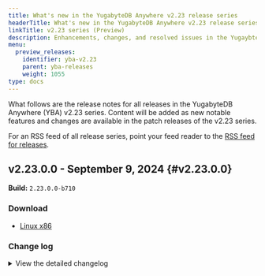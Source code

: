 ```yaml
---
title: What's new in the YugabyteDB Anywhere v2.23 release series
headerTitle: What's new in the YugabyteDB Anywhere v2.23 release series
linkTitle: v2.23 series (Preview)
description: Enhancements, changes, and resolved issues in the YugaybteDB Anywhere v2.23 preview release series.
menu:
  preview_releases:
    identifier: yba-v2.23
    parent: yba-releases
    weight: 1055
type: docs
---
```


What follows are the release notes for all releases in the YugabyteDB Anywhere (YBA) v2.23 series. Content will be added as new notable features and changes are available in the patch releases of the v2.23 series.

For an RSS feed of all release series, point your feed reader to the [RSS feed for releases](../../index.xml).

## v2.23.0.0 - September 9, 2024 {#v2.23.0.0}

**Build:** `2.23.0.0-b710`

### Download

<ul class="nav yb-pills">
 <li>
   <a href="https://downloads.yugabyte.com/releases/2.23.0.0/yba_installer_full-2.23.0.0-b710-linux-x86_64.tar.gz">
     <i class="fa-brands fa-linux"></i>
     <span>Linux x86</span>
   </a>
 </li>
</ul>

### Change log

<details>
  <summary>View the detailed changelog</summary>

### Improvements

* Allows periodic copying of core dumps to a designated volume by a background thread, enhancing dump management strategy. PLAT-12633
* Alters the default `yba-ctl createBackup` behavior to skip the restart process, enhancing user experience. PLAT-12912
* Changes the clock skew alert threshold from 500ms to 250ms, enabling detection of clock skew issues before TServer starts crashing, giving users more reaction time. PLAT-13249
* Re-enables api_token endpoint access from HA follower for better automation setups. PLAT-13267
* Adds all missing migration settings and ensures any on-the-fly adjustments to systemd units are recognized. PLAT-13330,PLAT-13331
* Removes the alert for client certificate expiry and ensures it won't be added to new deployments. PLAT-13413,PLAT-13316
* Changes the default permission to `600` for the backup manifest file to accommodate immutable NAS devices. PLAT-13578
* Ensures valid inputs for `smtpPort` and `Server and Port` fields in `Create new alert channel` dialog to prevent errors. PLAT-13702
* Adds a toggle in the UI to suppress health check notifications during maintenance windows. PLAT-13856
* Introduces a health check to alert when runtime certification for node-to-node communication is nearing expiry, necessitating a restart roll, and advises on certificate rotation if on-disk certifications are due to expire within 30 days. PLAT-13865
* Offers certificate expiration alerts based on certificates served by master and tserver processes, not just on-disk ones. PLAT-13865
* Revisions will now alert users on expiration of actual TLS certificates served by the master and tserver processes. PLAT-13865
* Allows Ansible tasks to run seamlessly even with very long host names by using hash for Ansible/SSH control path. PLAT-13938
* Adjusts the disk availability check for upgrades to use the state file instead of the outdated .installed marker file. PLAT-14188
* Introduces an adjustable 1-minute delay to AutoFlags promotion before undertaking any other action. PLAT-13139
* Fixes the failure of admin user DDL due to concurrent DDLs across all cloud providers. PLAT-13221
* Modifies the password reset URL to a new URL on the platform. PLAT-13510
* Enables LDAP login users in YBA to restrict access using `ldapSearchFilter` in the LDAP configuration. PLAT-13209
* Allows setting up of YugabyteDB in AWS Singapore Government's GCC Plus environment by extending AZ name limit from 25 to 100 characters. PLAT-13212
* Alerts now raise 30 days prior to certificate expiry for better visibility, reducing the risk of missed expiration. PLAT-13348
* Introduces a new feature, `tablet guardrail mechanism`, that triggers a warning when the ratio of live tablet peers to the supportable tablet peers is more than 0.9, and a severe alert when it's more than 1.0. Available from 2024.1 onwards. PLAT-13520
* Displays uptime/downtime status of the service in yba-ctl outputs for enhanced visibility. PLAT-13532
* Adds more air gap checks to Ansible installation steps to prevent failures when connecting to public repos. PLAT-14331
* Allows automatic backup and rollback during upgrades, ensuring continued service without any disruption. PLAT-14776
* Displays clear optional tags and tooltips for Azure provider's `Network Resource Group` and `Network Subscription ID` fields for better understanding when to fill them. PLAT-12546
* Ensures secure SSH key validation and updates error format for on-prem providers for better consistency. PLAT-13064
* Adds `ikeep` to the XFS mount options to mitigate possible key duplication in the block cache. PLAT-13192
* Turns off "assign public IP" option in Azure create universe by default. PLAT-13948
* Replaces CentOS 7 repo URLs which are now invalid due to its EOL, ensuring continued CentOS 7 universe creation. PLAT-14546
* Enables explicit removal of pexlock after usage to avoid interference when provisioning on-prem nodes manually. PLAT-14161

### Bug fixes

* Allows node health checks to handle cases where the node name field is not mandatory for on-premises nodes. PLAT-11188
* Allows automatic re-fetching of an expiring access token, ensuring uninterrupted user access if the `offline_access` scope is enabled. PLAT-11246
* Allows YBC upgrades during initial backup and restore operations only. Fixes restore operations failure when the source universe UUID is null. PLAT-12663,PLAT-12644
* Allows proper date display in UI by specifying an exact input format for diverse timezones. PLAT-12721
* Reverts changes in platform UI to correct graph display issue linked to invalid date representation. PLAT-12721
* Allows proper date display in UI by specifying an exact input format for diverse timezones. PLAT-12721
* Ensures yba-ctl stop command stops YBA services gracefully, avoiding `ERRORED` status due to premature exit code. PLAT-12767
* Adds lock timeouts for Ansible tasks to prevent failures when acquiring yum lockfile. PLAT-13029
* Removes `lock_timeout` parameter from apt or package modules, resolving potential conflicts in Ansible 2.9. PLAT-13029
* Bypasses clock sync check on a node if `chronyc` is not installed. PLAT-13137
* Improves openssl command's output formatting for more reliable CN and SAN value retrieval during certification verification. PLAT-13169
* Enables usage of underscores in GCS bucket names during GCP Backup configuration. PLAT-13266
* Adds missing cloud regions in YBA's metadata, keeping it in sync with available regions for EKS/GKS/AKS Kubernetes providers. PLAT-13374
* Enables consistent generation of new incremental backup times in the event of clock skewness. PLAT-13375
* Modifies node metrics file creation to explicitly set permissions, ensuring accessibility despite custom system umasks. PLAT-13378
* Ensures universe unlock and restore progress if YBA UI crashes, reboots, or shuts down to avoid manual cleanup. PLAT-13409,PLAT-12830
* Stops health check alerts during an active maintenance window by introducing a new parameter, `SuppressHealthCheckNotificationsConfig`, to the `MaintenanceWindow` model class and its APIs. PLAT-13518
* Fixes LDAP validation to correctly identify the first instance of `ldap` using regex with whitespace characters. This eliminates previous false validations. PLAT-13575
* Allows deletion of expired, aborted, or failed backups, removes redundant backups when a schedule is deleted, retries backup deletion before marking it as `Failed To Delete`, and queues ongoing deletions for later when YBA restarts. PLAT-13750
* Lets users rotate node-to-node certificates alone without client-to-node encryption enabled. PLAT-13806
* Unsnoozes all universe level health check notifications to encourage use of the maintenance window function. PLAT-13928
* Corrects the checksum mismatch in the V342 migration to ensure successful upgrades from 2.14 to later branches. PLAT-13977
* Corrects timezone discrepancies in backup timestamps in the HA "Make Active" dialog. PLAT-14031
* Allows runtime configuration get API to return the correct inherited value, not just the parent scope value. PLAT-14090
* Stops master process before clearing master data folders to prevent unexpected states. PLAT-14095
* Conceals DB user's password to prevent exposure in the application log during the upgrade procedure. PLAT-14286
* Ensures the node agent installer doesn't overwrite PATH values in non-manual provisioning. PLAT-14332
* Adjusts yml task to retain the last old release during the release GC process. PLAT-14368
* Corrects the calculation of affected nodes in the certificate alerts message. PLAT-14385
* Allows backing up, avoiding repetitive full backup tasks and updating incremental backup time only after passing all validation checks. PLAT-14497
* Allows WaitForPod to overlook runtime exceptions when fetching pod status, preventing rolling restart failures in k8's due to a `Pod not found` error. PLAT-14498
* Incorporates a DDL atomicity check into the health check script, ensuring timely detection of DDL corruption issues. PLAT-14696
* Addresses issues with yb_platform_backup.sh for custom replicated storage paths by correctly assessing version checks, writing to the right directories, and ensuring smooth container restarts after config changes. PLAT-14705
* Displays a warning message to verify the selected image on a standalone VM before initiating the upgrade. PLAT-14749
* Reduces security risks by storing hashed API tokens instead of actual tokens in the users table. PLAT-8028
* Disables weak `C` grade ciphers for key exchange to prevent security threats. Adjusts cipher suite list for Prometheus, allowing modification during installation/upgrade to disable certain ciphers. Ensures only `A` grade ciphers with key size greater than 2048 bits are used, enhancing security against potential attacks. PLAT-9590
* Migrates to stronger TLS cipher suites for HTTPS Prometheus to improve security by preventing weak key exchange vulnerabilities. PLAT-9590
* Prevents universe chain upgrade failure from 2.0 to 2.18 and 2.20 by ensuring the clock-script doesn't run during yb-process start command if it's not present or executable. PLAT-13444
* Prevents `Edit Universe` modal from wrongly displaying master placement as `Place Masters on the same nodes as T-Servers` for a dedicated universe, providing accurate universe creation details. PLAT-13445
* Systemd upgrades now skip Dual-NIC configuration, enhancing availability and reducing setup time. PLAT-13495
* Enables handling of release artifacts that come with sha1 or md5 checksums after release migrations. PLAT-13716
* Resolves a problem with dual-nic script functionality on GCP and Centos that was preventing connections to the public endpoint of single region VPC clusters. PLAT-14209
* Corrects a typographical error in the dual-nic configuration script enhancing external connections to the cluster. PLAT-14370
* Deprecates the change_password API due to lack of current password confirmation and introduces a new reset_password API that ensures increased account security by identifying the user through the Auth/API token only. PLAT-10472
* Upgrades Azcopy to the latest version, addressing prior high and critical vulnerabilities for a safer use. PLAT-11235
* Enables display of differences in instance tags in the confirmation modal box during FULL MOVE and UPDATE operations. PLAT-12085
* Replaces deprecated API to prevent `Create Provider` timeout after 3 hours due to issues in Azure instance types query. PLAT-12558
* Allows retrying of SystemdUpgrade tasks after a failure or aborted attempt. PLAT-13089
* Resolves issue with incorrect delay used in `wait for server task` in Kubernetes, now using delay from config. PLAT-13182
* Enables better handling of Gflag upgrade failure in Dual NIC case, rectifying issues with communication using secondary IPs. PLAT-13223
* Disables checks for ybm temporarily due to issues with dual NIC. PLAT-13223
* Allows for consistent loading of the placement modal in the create universe form regardless of the selected provider. PLAT-13294
* Now, newly added nodes correctly assign master addresses, enhancing dual NIC usage for YBM. PLAT-13463
* Marks pending tasks as failed on YBA restart to prevent indefinite pending state. PLAT-13516
* Tunes GC generation sizes and fixes WSClient memory leak, also disables process metrics collector to prevent growing memory allocation over time. PLAT-13619
* Eliminates file descriptor leaks enhancing database stability. PLAT-13665
* Allows using a Java client for running node actions when node-agent is present, enhancing error reporting, and improving retry mechanisms. PLAT-13673
* Adjusts tab display in the UI to prevent hiding due to addition of xCluster Disaster Recovery and CDC Replication Slots tabs. PLAT-13678
* Eliminates an unnecessary dependency between timer and service files in the metrics collection under systemd. PLAT-13706
* Restores initialization of the local instance's last backup time during HA sync for accurate updates. PLAT-13708
* Fixes inconsistency in auto-generated YBA bundles, enabling correct default configuration when YBA version is bumped for AMI. PLAT-13796
* Removes the misuse of defaultImageBundle in universe when custom AMI is specified using YBA's machineImage. PLAT-13800
* Allows for updated machineImage passing from nodeDetails in disk operations, preventing edit universe tasks failure due to missing AMIs in AWS clusters. PLAT-13808
* Upgrades PostgreSQL version to the latest 42.3.x addressing critical vulnerabilities. PLAT-13824
* Redirects stderr logs in yb_backup.py to prevent kubectl warn logs from disrupting remote command executions. PLAT-14012
* Allows error-free query for releases with artifacts of a specific deployment type by excluding artifacts without a linked release. PLAT-14057
* Corrects ShellResponse in node-agent java-client to return a generic error code rather than 0 on connection errors. PLAT-14131
* Prevents counting upgraded master nodes as "inactive" during a software upgrade, avoiding leadership issues. PLAT-14153
* Ensures Edit Kubernetes Universe tasks only re-run after validating previous task parameters. PLAT-14203
* Fixes issue where node-agent upgrade via java-client gets stuck due to incorrect permission settings. PLAT-14289
* Allows the collect_metrics.timer and bind_check.service to operate independently, avoiding system hang-ups due to cyclic dependency issues. PLAT-14293
* Removes circular dependency between ansible roles and limits node_exporter usage for non-YBM cases. PLAT-14297
* Upgrades PostgreSQL from version 42.5.1 to 42.5.5 to mitigate security vulnerabilities. PLAT-14326
* Resolves a compilation error by properly importing the `Stream` symbol. PLAT-14428
* Updates Pekko version to fix the TLSActor infinite loop issue resulting in high CPU usage. PLAT-14524
* Reverts added @JsonProperty annotations and up-versions pekko to fix TLSActor infinite loop. PLAT-14524
* Allows successful editing of Azure Provider by removing mandatory requirement of Network Resource Group and Network Subscription ID. PLAT-14530
* Fixed the missing XmlElement dependency problem which was causing errors during datadog validation. PLAT-14536
* Corrects log file names for YB-Controller logs and ensures the creation of the `yb-controller-server.{INFO|WARN|ERROR}` symlink. PLAT-14594
* Expand the YBC support bundle component to match log files with or without the process name prefix. PLAT-14609
* Allows preserving the uploaded YBDB builds by relocating the directory, solving the issue of directory deletion after container restarts. PLAT-14655
* Upgrades Postgres version from 14.9 to 14.12 and backports to 18.x, 20.x, 21.x, and 2024.x. PLAT-14670
* Upgrades Postgres version from 14.9 to 14.12 and backports to 18.x, 20.x, 21.x, and 2024.x. PLAT-14670
* Ensures clearer error messages for node-agent installation failure due to existing local certificate files deletion. PLAT-14700
* Fixes an issue where creating a universe fails due to a locale error, observed when transitioning between b659 and b664. PLAT-14814
* Reverts change in JSON field name to avoid failing all preflight checks with node-agent. PLAT-14860
* Enables thread safety for `Yrpc handleCallback` to prevent yb-client from consuming deferred results multiple times. PLAT-10056
* Exposes YBA startup time as a measurable metric for AppInit elapsedTime. PLAT-10807
* Upgrades go etcd and cyphar dependencies in yba-installer, enhancing security by fixing vulnerabilities. PLAT-12335
* Upgrades mina-core package to a secure version 2.2.3 and paramiko to a non-vulnerable version 3.4.0. PLAT-12336
* Changes the HTTP status code for conflicting edit tasks from 503 to CONFLICT to ensure accuracy. PLAT-12557
* Enables direct file copying when creating a tarball for seamless third-party packages incorporation. PLAT-12564
* Prevents the creation of unnecessary Master folders for read replica nodes to avoid version mismatches during software upgrades. PLAT-12806
* Eliminates duplicate `exported_instance` label from Prometheus targets of DB exported metrics. PLAT-12808
* Allows raising universe level alerts when the YBA Node Agent is down for over a minute. PLAT-12835
* Introduces a background task for detecting failed master nodes in live universes, controllable by the `yb.automated_master_failover.enabled` runtime configuration. PLAT-12856
* Enables automatic scheduling of master failover in the event of a failure. PLAT-12857
* Allows using AZ UUID, instead of AZ name, to ensure uniqueness across regions when starting a new master. Also, prevents deletion of nodes in reserved state. PLAT-12886
* Shifts the `useIMDSv2` field from AWS cloudinfo to the ImageBundle details for better provider creation payload configuration. PLAT-12967
* Corrects the NTP Clock Sync health check failure on Amazon Linux 2 CIS hardened image. PLAT-13000
* Solves the occasional issue of no return data during AWS VM creation due to non-updated AWS metadata by implementing retries. PLAT-13049
* Enables successful backup creation of YCQL tables from the tables page by resolving the `Failed to parse BackupRequestParams` error. PLAT-13056
* Enables preflight check validation for image bundles during provider creation/editing on AWS, preventing creation with missing AMI in corresponding region. PLAT-13111
* Resolves rare memory pressure issue causing bad_alloc exception in RunOp queue and clears tablets_to_ip map before retry to prevent unwarranted uploads. Increases YBC client and server version. PLAT-13157
* Allows editing the number of read replicas in K8S from both the backend and UI without error. PLAT-13163
* Allows Kubernetes to refresh certificates using YBA Universe metadata's `rootCA` rather than taskParams, enhancing data backup integrity during a task failure. Resolves a `under replicated` error in node-to-node root certificate rotation, maintaining stability. PLAT-13172
* Adjusts storage of SHA256 value for release artifacts to avoid exceptions. PLAT-13193
* Increases the YBC client and server version to 2.1.0.0-b8, solves the issue with deletion of backups on certain NFS mount points. PLAT-13197
* Adds a database version check to prevent software upgrade failures on xcluster universe. PLAT-13204
* Allows recognition of custom alert names for replication lag by using the `template` field instead of the `name` field on the YBA UI, increasing alert configuration flexibility. PLAT-13211
* Allows TaskExecutor to accommodate error codes by shifting retry info to task info. PLAT-13242
* Refines AnsibleCreateServer cleanup routine to avoid forcing boot disk removal during retry on creation failure. PLAT-13270
* Detects replicated app and avoids permission issues with Prometheus during yba-ctl installation. PLAT-13271
* Allows Python to access seobject library via policycoreutils-python-utils on Alma9 for SSH port registration. PLAT-13276
* Restores logging for Python subtasks marked with [app] that were previously not logged. PLAT-13313
* Allows fetching the updated provider object from the database thereby ensuring correct SSH port configuration during bundle setup, preventing generation of bundles with wrong ports. PLAT-13325
* Allows sort by version, date, and release state, and changes "copy file path" string to "copy file name". PLAT-13362,PLAT-13350
* Changes `localProvider` key from `task` to `input` for its availability during sbt tasks. PLAT-13367
* Allows tasks that install YugabyteDB to use the latest stable version instead of the universe intended version. PLAT-13373
* Introduces a new runtime configuration `cluster_membership.timeout` to retry server tablets check for 1 min before node cleanup. PLAT-13381
* Relocates the IMDSv2 toggle to the image bundle details on AWS provider creation page, improving customization per image bundle. PLAT-13333,PLAT-13429
* Enables preview gFlags support in YBA with an added validation to ensure appropriate preview flag name setting. PLAT-13438
* Adds a tooltip in the UI to explain the requirement of OIDC provider metadata. This offers guidance for configuring YBA in an air-gapped mode. PLAT-13446
* Supports the inclusion of `unknownField` in the `userIntent` from subsequent configure calls. PLAT-13462
* Enables replication role privileges for admin user to create replication slots using the `createRestrictedUser` function in YBA. PLAT-13486
* Changes made to fall back to YugabyteDB's default AMI for YugabyteDB managed bundles if the AMI is not available in a particular region. For custom bundles, there's no fallback mechanism and it will fail early in situations where the respective AMI is missing. Dependency on region to ybImage removed. PLAT-13500
* Allows the universe creation without facing a `NullPointerException` related to `placementInfo`. PLAT-13514
* Adjusts Universe create and upgrade UI workflows to use the new ybdb_releases API, recommending suitable DB versions. PLAT-13519,PLAT-13435
* Allows selection of preferred timezone setting for timestamps in metrics charts. PLAT-13538
* Fixes UI crash tied to running DeleteNode after the last placement update task failure. PLAT-13546
* Fixes the JS error causing unresponsiveness when clicking on the `In-Use Universes` tab in the releases page. PLAT-13549
* Simplifies AWS/GCP/AZU provider settings by eliminating the `useTimeSync` toggle when `setUpChrony` is already enabled. Adds `enable_imdsv2_support` runtime flag to AWS provider form and allows toggling of IMDSv2 in YBAManged Imagebundle. PLAT-13536,PLAT-13551
* Introduces Active Session History (ASH) logic to the Tablet Server (TS) User Interface (UI) to enhance analysis and troubleshooting. PLAT-13557
* Disables kamon status page module to tackle security concerns. PLAT-13563
* Cleans up expired entries in node agent client more actively to enhance performance. PLAT-13581
* Addresses inconsistency in reading static configuration keys ensuring uniform processing. PLAT-13582
* Updates AWS metadata to include new regions. PLAT-13623
* Expands support for modifying universe in the UI, now allowing a volume size increase and placement modification, eliminating the need for `nodesResizeAvailable`. PLAT-13630
* Allows usage of the sshUser configured in the provider when `machineImage` parameter is used during universe creation, reducing failures in custom AMI cloud cases. PLAT-13632
* Allows usage of the sshUser configured in the provider when `machineImage` parameter is used during universe creation, reducing failures in custom AMI cloud cases. PLAT-13632
* Ensures the `Upgrade Available` link only appears when upgrades are genuinely present and makes the CDC link clickable. PLAT-13675,PLAT-13677
* Allows manual backups on HA standby nodes without interfering with the node's later promotion to primary. PLAT-13683
* Resolves Jenkins build errors by using an older version of a dependency causing issues. PLAT-13690
* Allows rerun of GFlagsUpgrade task without the AreNodesSafeToTakeDown precheck, making task retries successful. PLAT-13703
* Corrects fetching of plan info from Azure VM image tags before VM creation, preventing cluster creation failure. PLAT-13712
* Includes total CPU usage graph in YBA metrics pages for a more comprehensive view of CPU utilization. PLAT-13714
* Integrates v2 changes into the UI, generates boilerplate with JavaScript API, transfers to a single top-level folder structure for APIs, hooks, and helper functions, generates API stubs codes using the Orval framework, and modifies the Axios path to /api/v2. Note: utilizes an older version of Orval due to the current build pipeline's limitations. PLAT-13742
* Removes internal flags related to providers now enabled by default. PLAT-13743
* Allows adding Aarch Linux Version even without any other aarch linux versions in AWS provider. PLAT-13744
* Lets you store node metrics in the yb_home directory instead of the /tmp directory. PLAT-13755
* Hides autoflags from the display when listing gflags in the user interface. PLAT-13794
* Upgrades spring-security-core to version 5.8.11, fixing a high-severity security vulnerability. PLAT-13828
* Upgrades the commons-compress version from 1.25.0 to 1.26.0 addressing potential vulnerabilities. PLAT-13829
* Upgrades to reactor-netty-http v1.0.39, 1.1.13 and netty-codec-http v4.1.108.Final increase database security. PLAT-13834
* Upgrades python cryptography to 42.0.4 and setuptools to 65.5.1, enhancing security. PLAT-13835,PLAT-13836
* Upgrades the Python requests library to version 2.31.0 addressing the {{<cve "CVE-2023-32681">}} vulnerability. PLAT-13843
* Upgrades golang crypto to 0.17 to counteract high and medium vulnerabilities. PLAT-13844
* Upgrades golang crypto to version 0.17+ to address security vulnerabilities. PLAT-13844
* Ensures CPU architecture selection is enabled for all providers, not just AWS, improving DB Versions API usage. PLAT-13852
* Alters snooze alert behavior to also suppress universe health check alerts during maintenance windows. PLAT-13857
* Fixes an issue that caused data from newer backups to be wrongly restored during the restoration of older backups. PLAT-13905
* Allows normal workflows like systemd upgrade to function even when AMI is deleted from the cloud console. PLAT-13971
* Resolves the issue of universe creation failure due to incorrect Image Bundle UUID by using the specified ec2-user. PLAT-14004
* Makes sure NodeAgent-based shell process execution respects the `logCmdOutput` parameter, preventing health check run disruptions. PLAT-14048
* Ensures `yb.runtime_conf_ui.tag_filter` accurately reflects BETA and INTERNAL flags in the UI, even without tab switching. PLAT-14098
* Changes the tag of runtime config `oidc_feature_enhancements` from BETA to PUBLIC. PLAT-14140
* Nullifies possibility of Null Pointer Exception when using old storage config based proxy without username. PLAT-14143
* Allows default use of M-series instance types on AWS. PLAT-14196
* Ensures keyspace is not left empty during restore API requests, preventing restoration issues. PLAT-14221
* Adds ConnectOnly role to LDAP group table constraint for better access control. PLAT-14230
* Enables setting of sshUser/Port from the overrides for backward compatibility, fixing Provider Edit to successfully update image Bundle. PLAT-14244
* Ensures Centos7 deployments don't fail when using cron by shifting systemd configuration to the provision phase. PLAT-14275
* Allows ignoring specific subtask failures with markers for further processing, paving the way for enhancements like auto master failover. PLAT-14316
* Allows handling of large output in remote commands to prevent hanging. PLAT-14342
* Splits locale installation for Ubuntu 20 on GCP into three tasks to prevent shell expansion issues. PLAT-14420
* Fixes the `current lag` stat in xCluster to be table & stream specific, not influenced by other universes. PLAT-14425
* Enables successful running of reprovision tasks without marking the universe as error in case of pre-check failures. PLAT-14440
* Allows customization of the yba installer timeout duration to avoid process failure due to long startups. PLAT-14443
* Shifts AWS queries to asynchronous task, preventing potential YugaByte Platform startup delays due to multiple AWS providers. PLAT-14444
* Allows successful dropping of tables from non-db scoped replication without the unwanted nuisance of ILLEGAL_STATE errors. PLAT-14467
* Enables setting of Prometheus auth without activating HTTPS for better authorization management. PLAT-14478
* Enhances yba installer migrations to skip certain versions during backporting which can be applied later on upgrades. PLAT-14511
* Fixes issue where clicking preview clears data and doesn't display correct information when setting up ysql_ident or ysql_hba multiline flags. PLAT-14515
* Allows processing of all local releases during an import without failing due to local file issues. PLAT-14532
* Allows fetching of static flags metadata for version 2.16+ from DB package when editing gflags via UI. PLAT-14533
* Stops deletion of key pair from cloud if `skipKeyPairValidate` is turned on, rectifying `edit Provider` test failures. PLAT-14624
* Allows recalculating disk IOPS when volume size changes in Azure UltraSSD_LRS storage type. PLAT-14654
* Upgrades Prometheus to the latest version, v2.53.1, in the chart. PLAT-14671
* Upgrades YBC client and server version to 2.2.0.1-b3, resolving glibc version incompatibility issues on Alma 8 based YBC builds for CentOS 7 universes. PLAT-14722
* Fixes node state reordering issue occurring post Linux version upgrade in "VM image upgrade" state. PLAT-14731
* Corrects position of universe status loader on dashboard page. PLAT-14737
* Replaces deprecated methods in the node agent for a smoother operation. PLAT-14746
* Ensures correct import for TasklistTable on Platform, fixing the missing Toast import error. PLAT-14757
* Adds `Region name` option and ensures regions are searched within the provider, fixing the issue of missing region metadata when adding provisioned nodes via Node Agent. PLAT-14790
* Eliminates display of empty tooltips when Master or TServer nodes are unreachable. PLAT-14792
* Enhances node resize retries and prevents nodes stuck in the `Resizing` state due to failure. PLAT-14822
* Allows superadmin users to create Disaster Recovery (DR) setups and ensures DR links open in a new tab. PLAT-14861,PLAT-14862
* Introduces feature flag to enable or disable the DDL atomicity check for better control, with subsequent reruns on health checks following previous failed checks. PLAT-15011
* Blocks creation of multiple TLS certificates with the same name for a single customer to prevent confusion. PLAT-7406
* Allows re-attempting node creation in Azure following previous failures, enhancing YBA's reliability. PLAT-11654
* Allows navigation back to the overview page from the universe view by clicking the universe name. PLAT-12592
* Displays error when a selected zone doesn't contain any available nodes during universe configuration. PLAT-12959
* Allows adding architecture to existing release and inserting data test ID for automation. PLAT-13227
* Ensures index tables aren't overlooked when computing bootstrap parameters, preventing failure when adding a table to a database already containing an index. Also removes options to add/remove index tables in transactional xCluster configs. PLAT-13308
* Allows users to pass depreciated fields when editing a provider, ensuring compatibility with providers created using legacy APIs. Fixes issue where providers created on version 2.14 were not editable through UI. PLAT-13394
* Allows users to alter the API path using an environment variable from the app hosting TS UI. PLAT-13539
* Now generates necessary artifacts correctly when ReleaseMetadata contains both a local and a helm chart, and ensures inclusion of local helm charts on YBAd restart. PLAT-13558,PLAT-13561
* Skips checks for `ListLiveTabletServers` API for YugabyteDB versions earlier than 2.8 to prevent chain upgrade failures. PLAT-13657
* Ensures generation of YBA Managed bundles even if `yugaware_property` contains legacy ones, paving the way for successful version comparison and patching. PLAT-13681
* Resolves minor condition check issue that prevented YBA Managed Bundles generation during first OS Patching enablement. PLAT-13681
* Allows YBA to function using the latest TS Framework version. PLAT-13687
* Allows filtering by event operations in OUTLIER mode and upgrades YBA to the latest TS Framework version. PLAT-13687
* Ensures automatic setting of default image when creating a universe, enhancing user experience. PLAT-13722
* Displays correct SSH port in the connection modal on user interface. PLAT-13754
* Enables proper import/export of universe with newer releases, preventing attach/detach universe failures. PLAT-13761
* Removes SystemdUpgrade from IN_TRANSIT list to address failures on -gcp-rf3 on master build. PLAT-13770
* Removes the runtime configuration for the CA trust store as it's enabled by default from version 2.18. PLAT-13798
* Refines empty list component styling and deactivates the action button on linux version catalog when no versions are present for consistency. PLAT-13776,PLAT-13807
* Enables users to create Database Replication with db scoped replication on YBA using the `db_scoped.enabled` runtime flag, though currently, it only supports non-TLS and non-bootstrapping uses. A new table `xcluster_namespace_config` added for tracking dbs/namespaces per xcluster config. PLAT-1386
* Resolves UI issues on release list page, release details panel, add Release Modal, and Edit Release. PLAT-13918
* Allows increasing tserver volume size in edit universe mode for K8 and enables resize of master volumes. PLAT-13920
* Allows clicking on `Node Perform` check even when the node is in a decommissioned state. PLAT-14001
* Enhances performance dashboards by adding task UUID to `ybp_universe_active_task_code` metrics and introducing a hidden API to retrieve specific task information. PLAT-14017
* Updates task_uuid as a key label for proper in-memory updates, enhancing task analysis capabilities. PLAT-14017
* Introduces `follower_lag_ms` metric to the dashboard for easier identification of lagging masters and struggling tservers. PLAT-14254
* Displays last anomaly detection run time on primary dashboard and maintains consistent color coding for outlier nodes on secondary dashboard. PLAT-14305
* Rearranges all UI-driven flags to INTERNAL and eliminates unused YBM runtime conf tag to simplify flag usage. PLAT-14156,PLAT-14323
* Shifts all node agent based flags from BETA to INTERNAL in Provider Conf keys file for better flag classification. PLAT-14324
* Adds validation to disallow the non-restart upgrade option during rollback. PLAT-14390
* Migrates YSQL/YCQL configuration RBAC checks to universe actions level and integrates RBAC for PG Compatibility. PLAT-14668
* Now displays a toast message when customer profile information gets updated. PLAT-14740
* Displays the Premium V2 Storage type as an option for Azure during Create/Edit scenarios based on runtime configs. PLAT-14750
* Reconfigures RBAC actions on Releases API and makes the previously hidden upload API external. PLAT-14756
* Adds a runtime configuration to enable or disable the `Download Metrics as PDF` button in Metrics Page. PLAT-14781
* Enhances yb.allow_db_version_more_than_yba_version for better YBA/DB version checks. PLAT-14800
* Removes image OS check in AMI name for bootstrap scripts, enhancing compatibility with custom images. PLAT-3838
* Stops logging the entire contents of the CA certificate in plaintext during deletion requests. PLAT-11650
* Facilitates handling multiple comma-separated hostnames in YBA installer, enhancing template files, status commands, and reconfiguration wait times. PLAT-13096
* Shows only unique cloud provider codes on the Universe region map, eliminating any duplicates. PLAT-13138
* Updates the URL endpoint for the TS service. PLAT-13154
* Updates URL endpoint for TF service to support server requests over HTTPS. PLAT-13154
* Corrects the retrieval of autoflags from the target universe, ensuring tserver autoflags, not master autoflags, are compared during backup procedures. PLAT-13161
* Marks `useIMDSv2` as deprecated at the provider level and moves it back to AWS cloud info. PLAT-13482
* Updates YBC client and server versions to 2.1.0.0-b9, removing an error condition for multiple master leader addresses and enhancing Java client's resilience to short network outages. PLAT-13529
* Now correctly reads inherited provider level runtime config values on Universe Form, enhancing geo-partitioning functionality. Fixes a bug with incorrect readings if values were not set at the provider level. PLAT-13606
* Changes duplicate metric headings and updates gflag keyword regex for LDAP config in Universe edit flags. PLAT-13697,PLAT-13395
* Uptime now available for master nodes in DEDICATED mode, benefiting any cloud provider based universes and K8 universes. PLAT-13746,PLAT-13679,PLAT-12372
* Allows safe extraction of DB files in a multi-thread environment by synchronizing conflicting buffer reads. PLAT-14160
* Resolves an issue in yb_backup.py where the `stderr` keyword argument was incorrectly passed. PLAT-14208
* Removes unnecessary `fromString` from storageType, previously used by the k8s operator. PLAT-14369
* Corrects spelling errors in the success notification for dropping a table from replication. PLAT-14510
* Safeguards API tokens by no longer storing them in plaintext, returning a refreshed API token with each getSessionInfo request. PLAT-14672
* Allows multiple developers to use the same Kubernetes cluster by adding namespace name to the Helm release name and enabling the ability to override the release name with an environment variable. PLAT-14709
* The GET /session_info API no longer sends the apiToken in the response, preventing the inadvertent breakage of client operations. PLAT-14710
* Updates to `/session_info` API documentation to clarify that `getSessionInfo` will no longer generate `apiToken` with each invocation. PLAT-14710
* Allows using internal load balancer as default while deploying devspace clusters without affecting existing port-forwarding workflow. PLAT-14798
* Corrects the runtime configuration GET key endpoint that broke for object keys. PLAT-14829
* Updates the incorrect YAML path in yba-installer to correctly get the restart seconds value. PLAT-14848

</details>
